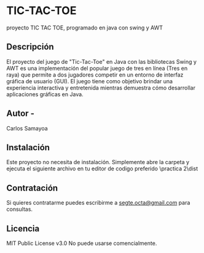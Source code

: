 # TIC-TAC-TOE
proyecto TIC TAC TOE, programado en java con swing y AWT

## Descripción
El proyecto del juego de "Tic-Tac-Toe" en Java con las bibliotecas Swing y AWT es una implementación del popular juego de tres en línea (Tres en raya) que permite a dos jugadores competir en un entorno de interfaz gráfica de usuario (GUI). El juego tiene como objetivo brindar una experiencia interactiva y entretenida mientras demuestra cómo desarrollar aplicaciones gráficas en Java.
## Autor -
Carlos Samayoa

## Instalación
Este proyecto no necesita de instalación. Simplemente abre la carpeta y ejecuta el siguiente archivo en tu editor de codigo preferido \\practica 2\dist
## Contratación
Si quieres contratarme puedes escribirme a segte.octa@gmail.com para consultas.
## Licencia
MIT Public License v3.0
No puede usarse comencialmente.

